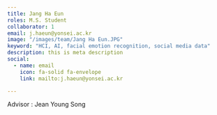 ```yaml
---
title: Jang Ha Eun
roles: M.S. Student
collaborator: 1
email: j.haeun@yonsei.ac.kr
image: "/images/team/Jang Ha Eun.JPG"
keyword: "HCI, AI, facial emotion recognition, social media data"
description: this is meta description
social:
  - name: email
    icon: fa-solid fa-envelope
    link: mailto:j.haeun@yonsei.ac.kr

---
```


Advisor : Jean Young Song